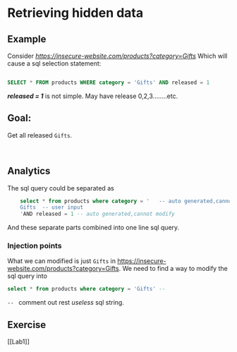 # Retrieving hidden data


## Example

Consider *https://insecure-website.com/products?category=Gifts*
Which will cause a sql selection statement:
```sql

SELECT * FROM products WHERE category = 'Gifts' AND released = 1

```

***released = 1***  is not simple. May have release 0,2,3........etc.
<br>

## Goal:
Get  all  released  `Gifts`.

<br>

## Analytics

The sql query could be separated as

```sql
	select * from products where category = '   -- auto generated,cannot modify
	Gifts  -- user input 
	'AND released = 1 -- auto generated,cannot modify
```
And these separate parts combined into one line sql query.
<br>

### Injection points

What we can modified is just  `Gifts`  in https://insecure-website.com/products?category=Gifts.
We need to find a way to modify the sql query into 

```sql
select * from products where category = 'Gifts' --
```
`-- ` comment out rest *useless* sql string.

## Exercise
[[Lab1]]














